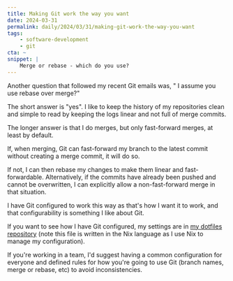 ```yaml
---
title: Making Git work the way you want
date: 2024-03-31
permalink: daily/2024/03/31/making-git-work-the-way-you-want
tags:
    - software-development
    - git
cta: ~
snippet: |
    Merge or rebase - which do you use?
---
```


Another question that followed my recent Git emails was, " I assume you use rebase over merge?"

The short answer is "yes". I like to keep the history of my repositories clean and simple to read by keeping the logs linear and not full of merge commits.

The longer answer is that I do merges, but only fast-forward merges, at least by default.

If, when merging, Git can fast-forward my branch to the latest commit without creating a merge commit, it will do so.

If not, I can then rebase my changes to make them linear and fast-forwardable. Alternatively, if the commits have already been pushed and cannot be overwritten, I can explicitly allow a non-fast-forward merge in that situation.

I have Git configured to work this way as that's how I want it to work, and that configurability is something I like about Git.

If you want to see how I have Git configured, my settings are in [my dotfiles repository][dotfiles] (note this file is written in the Nix language as I use Nix to manage my configuration).

If you're working in a team, I'd suggest having a common configuration for everyone and defined rules for how you're going to use Git (branch names, merge or rebase, etc) to avoid inconsistencies.

[dotfiles]: https://github.com/opdavies/dotfiles.nix/blob/462eff64f227332d58c7c3652eeaa88b692c064d/lib/shared/modules/git.nix#L95-L135
